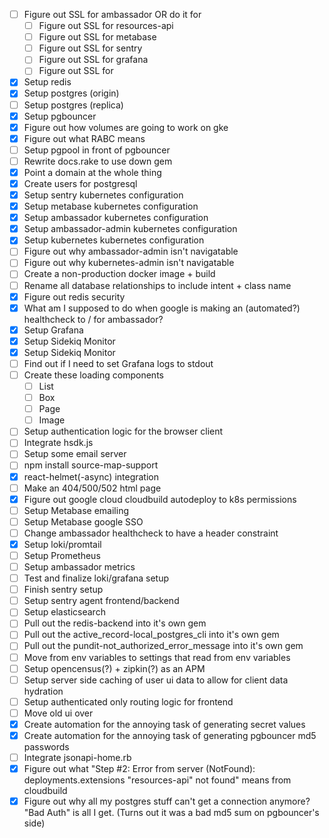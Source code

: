   - [ ] Figure out SSL for ambassador OR do it for
    - [ ] Figure out SSL for resources-api
    - [ ] Figure out SSL for metabase
    - [ ] Figure out SSL for sentry
    - [ ] Figure out SSL for grafana
    - [ ] Figure out SSL for
  - [X] Setup redis
  - [X] Setup postgres (origin)
  - [ ] Setup postgres (replica)
  - [X] Setup pgbouncer
  - [X] Figure out how volumes are going to work on gke
  - [X] Figure out what RABC means
  - [ ] Setup pgpool in front of pgbouncer
  - [ ] Rewrite docs.rake to use down gem
  - [X] Point a domain at the whole thing
  - [X] Create users for postgresql
  - [X] Setup sentry kubernetes configuration
  - [X] Setup metabase kubernetes configuration
  - [X] Setup ambassador kubernetes configuration
  - [X] Setup ambassador-admin kubernetes configuration
  - [X] Setup kubernetes kubernetes configuration
  - [ ] Figure out why ambassador-admin isn't navigatable
  - [ ] Figure out why kubernetes-admin isn't navigatable
  - [ ] Create a non-production docker image + build
  - [ ] Rename all database relationships to include intent + class name
  - [X] Figure out redis security
  - [X] What am I supposed to do when google is making an (automated?) healthcheck to / for ambassador?
  - [X] Setup Grafana
  - [X] Setup Sidekiq Monitor
  - [X] Setup Sidekiq Monitor
  - [ ] Find out if I need to set Grafana logs to stdout
  - [ ] Create these loading components
    - [ ] List
    - [ ] Box
    - [ ] Page
    - [ ] Image
  - [ ] Setup authentication logic for the browser client
  - [ ] Integrate hsdk.js
  - [ ] Setup some email server
  - [ ] npm install source-map-support
  - [X] react-helmet(-async) integration
  - [ ] Make an 404/500/502 html page
  - [X] Figure out google cloud cloudbuild autodeploy to k8s permissions
  - [ ] Setup Metabase emailing
  - [ ] Setup Metabase google SSO
  - [ ] Change ambassador healthcheck to have a header constraint
  - [X] Setup loki/promtail
  - [ ] Setup Prometheus
  - [ ] Setup ambassador metrics
  - [ ] Test and finalize loki/grafana setup
  - [ ] Finish sentry setup
  - [ ] Setup sentry agent frontend/backend
  - [ ] Setup elasticsearch
  - [ ] Pull out the redis-backend into it's own gem
  - [ ] Pull out the active_record-local_postgres_cli into it's own gem
  - [ ] Pull out the pundit-not_authorized_error_message into it's own gem
  - [ ] Move from env variables to settings that read from env variables
  - [ ] Setup opencensus(?) + zipkin(?) as an APM
  - [ ] Setup server side caching of user ui data to allow for client data hydration
  - [ ] Setup authenticated only routing logic for frontend
  - [ ] Move old ui over
  - [X] Create automation for the annoying task of generating secret values
  - [X] Create automation for the annoying task of generating pgbouncer md5 passwords
  - [ ] Integrate jsonapi-home.rb
  - [X] Figure out what "Step #2: Error from server (NotFound): deployments.extensions "resources-api" not found" means from cloudbuild
  - [X] Figure out why all my postgres stuff can't get a connection anymore? "Bad Auth" is all I get. (Turns out it was a bad md5 sum on pgbouncer's side)
